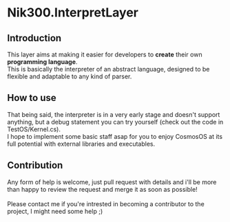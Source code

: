 # Nik300.InterpretLayer
## Introduction
This layer aims at making it easier for developers to <b>create</b> their own <b>programming language</b>. <br/>
This is basically the interpreter of an abstract language, designed to be flexible and adaptable to any kind of parser.

## How to use
That being said, the interpreter is in a very early stage and doesn't support anything, but a debug statement you can try yourself (check out the code in TestOS/Kernel.cs). <br/>
I hope to implement some basic staff asap for you to enjoy CosmosOS at its full potential with external libraries and executables. <br/>

## Contribution
Any form of help is welcome, just pull request with details and i'll be more than happy to review the request and merge it as soon as possible! <br/><br/>
Please contact me if you're intrested in becoming a contributor to the project, I might need some help ;)
